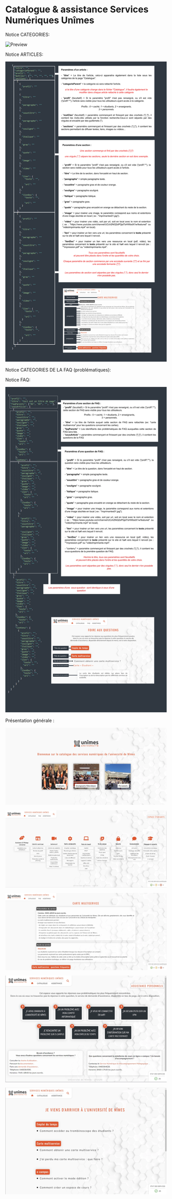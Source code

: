# Catalogue & assistance Services Numériques Unîmes

Notice CATEGORIES:

![Preview](https://raw.githubusercontent.com/gbunimes/catnum2/master/public/Tuto-catégories.webp)


Notice ARTICLES:

![Preview](https://raw.githubusercontent.com/gbunimes/catnum2/master/public/Tuto-Articles.webp)


Notice CATEGORIES DE LA FAQ (problématiques):

Notice FAQ:

![Preview](https://raw.githubusercontent.com/gbunimes/catnum2/master/public/Tuto-FAQ.webp)



Présentation générale :

![Preview](https://raw.githubusercontent.com/gbunimes/catnum2/master/public/1.webp)

![Preview](https://raw.githubusercontent.com/gbunimes/catnum2/master/public/2.webp)

![Preview](https://raw.githubusercontent.com/gbunimes/catnum2/master/public/3.webp)

![Preview](https://raw.githubusercontent.com/gbunimes/catnum2/master/public/4.webp)

![Preview](https://raw.githubusercontent.com/gbunimes/catnum2/master/public/5.webp)
